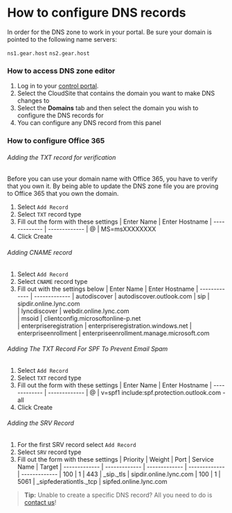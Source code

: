 # How to configure DNS records

In order for the DNS zone to work in your portal. Be sure your domain is pointed to the following name servers:

`ns1.gear.host`
`ns2.gear.host`

### How to access DNS zone editor
1. Log in to your [control portal](http://my.gearhost.com/).
2. Select the CloudSite that contains the domain you want to make DNS changes to
3. Select the **Domains** tab and then select the domain you wish to configure the DNS records for
4. You can configure any DNS record from this panel

### How to configure Office 365

###### Adding the TXT record for verification
Before you can use your domain name with Office 365, you have to verify that you own it. By being able to update the DNS zone file you are proving to Office 365 that you own the domain.

1. Select `Add Record`
2. Select `TXT` record type
3. Fill out the form with these settings
	| Enter Name  | Enter Hostname 
    | ------------- | ------------- 
    | @ | MS=msXXXXXXXX 
4. Click Create



###### Adding CNAME record
1. Select `Add Record`
2. Select `CNAME` record type
3. Fill out with the settings below
    | Enter Name  | Enter Hostname 
    | ------------- | ------------- 
    | autodiscover | autodiscover.outlook.com 
    | sip  | sipdir.online.lync.com  
    | lyncdiscover  | webdir.online.lync.com  
    | msoid  | clientconfig.microsoftonline-p.net  
    | enterpriseregistration | enterpriseregistration.windows.net
    | enterpriseenrollment | enterpriseenrollment.manage.microsoft.com

###### Adding The TXT Record For SPF To Prevent Email Spam
1. Select `Add Record`
2. Select `TXT` record type
3. Fill out the form with these settings
	| Enter Name  | Enter Hostname 
    | ------------- | ------------- 
    | @ | v=spf1 include:spf.protection.outlook.com -all 
4. Click Create

###### Adding the SRV Record

1. For the first SRV record select `Add Record`
2. Select `SRV` record type
3. Fill out the form with these settings
	| Priority  | Weight | Port  | Service Name  | Target
    | ------------- | ------------- | ------------- | ------------- | ------------- 
    | 100 | 1 | 443 | _sip._tls | sipdir.online.lync.com
    | 100 | 1 | 5061 | _sipfederationtls._tcp | sipfed.online.lync.com


>**Tip:** Unable to create a specific DNS record? All you need to do is [contact us](https://www.gearhost.com/documentation/how-to-open-a-support-ticket)!
